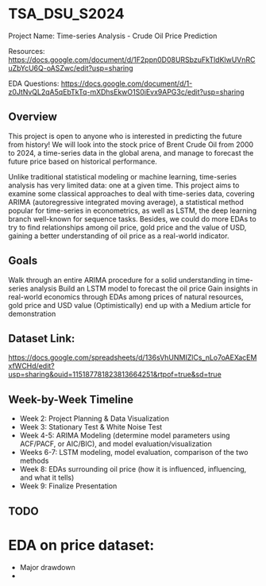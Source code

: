 # TSA_DSU_S2024

Project Name: Time-series Analysis - Crude Oil Price Prediction

Resources: https://docs.google.com/document/d/1F2ppn0D08URSbzuFkTldKlwUVnRCuZbYcU6Q-oASZwc/edit?usp=sharing

EDA Questions: https://docs.google.com/document/d/1-z0JtNvQL2qA5qEbTkTq-mXDhsEkwO1S0iEvx9APG3c/edit?usp=sharing

## Overview

This project is open to anyone who is interested in predicting the future from history! We will look into the stock price of Brent Crude Oil from 2000 to 2024, a time-series data in the global arena, and manage to forecast the future price based on historical performance.
 
Unlike traditional statistical modeling or machine learning, time-series analysis has very limited data: one at a given time. This project aims to examine some classical approaches to deal with time-series data, covering ARIMA (autoregressive integrated moving average), a statistical method popular for time-series in econometrics, as well as LSTM, the deep learning branch well-known for sequence tasks. Besides, we could do more EDAs to try to find relationships among oil price, gold price and the value of USD, gaining a better understanding of oil price as a real-world indicator.

## Goals
Walk through an entire ARIMA procedure for a solid understanding in time-series analysis
Build an LSTM model to forecast the oil price
Gain insights in real-world economics through EDAs among prices of natural resources, gold price and USD value
(Optimistically) end up with a Medium article for demonstration

## Dataset Link: 
https://docs.google.com/spreadsheets/d/136sVhUNMIZlCs_nLo7oAEXacEMxfWCHd/edit?usp=sharing&ouid=115187781823813664251&rtpof=true&sd=true

## Week-by-Week Timeline
-    Week 2: Project Planning & Data Visualization
-    Week 3: Stationary Test & White Noise Test 
-    Week 4-5: ARIMA Modeling (determine model parameters using ACF/PACF, or AIC/BIC), and model evaluation/visualization
-    Weeks 6-7: LSTM modeling, model evaluation, comparison of the two methods 
-    Week 8: EDAs surrounding oil price (how it is influenced, influencing, and what it tells)
-    Week 9: Finalize Presentation

## TODO
# EDA on price dataset:
-  Major drawdown
-  

